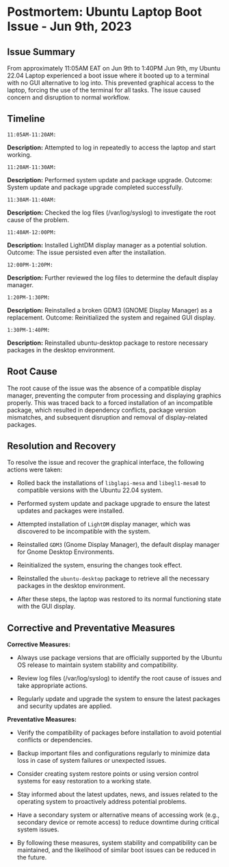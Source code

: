 # Postmortem: Ubuntu Laptop Boot Issue - Jun 9th, 2023

## Issue Summary

From approximately 11:05AM EAT on Jun 9th to 1:40PM Jun 9th, my Ubuntu 22.04 Laptop experienced a boot issue where it booted up to a terminal with no GUI alternative to log into. This prevented graphical access to the laptop, forcing the use of the terminal for all tasks. The issue caused concern and disruption to normal workflow.

## Timeline

`11:05AM-11:20AM:`

**Description:** Attempted to log in repeatedly to access the laptop and start working.

`11:20AM-11:30AM:`

**Description:** Performed system update and package upgrade.
Outcome: System update and package upgrade completed successfully.

`11:30AM-11:40AM:`

**Description:** Checked the log files (/var/log/syslog) to investigate the root cause of the problem.

`11:40AM-12:00PM:`

**Description:** Installed LightDM display manager as a potential solution.
Outcome: The issue persisted even after the installation.

`12:00PM-1:20PM:`

**Description:** Further reviewed the log files to determine the default display manager.

`1:20PM-1:30PM:`

**Description:** Reinstalled a broken GDM3 (GNOME Display Manager) as a replacement.
Outcome: Reinitialized the system and regained GUI display.

`1:30PM-1:40PM:`

**Description:** Reinstalled ubuntu-desktop package to restore necessary packages in the desktop environment.

## Root Cause

The root cause of the issue was the absence of a compatible display manager, preventing the computer from processing and displaying graphics properly. This was traced back to a forced installation of an incompatible package, which resulted in dependency conflicts, package version mismatches, and subsequent disruption and removal of display-related packages.


## Resolution and Recovery

To resolve the issue and recover the graphical interface, the following actions were taken:

* Rolled back the installations of `libglapi-mesa` and `libegl1-mesa0` to compatible versions with the Ubuntu 22.04 system.

* Performed system update and package upgrade to ensure the latest updates and packages were installed.

* Attempted installation of `LightDM` display manager, which was discovered to be incompatible with the system.

* Reinstalled `GDM3` (Gnome Display Manager), the default display manager for Gnome Desktop Environments.

* Reinitialized the system, ensuring the changes took effect.

* Reinstalled the `ubuntu-desktop` package to retrieve all the necessary packages in the desktop environment.

* After these steps, the laptop was restored to its normal functioning state with the GUI display.

## Corrective and Preventative Measures

**Corrective Measures:**

* Always use package versions that are officially supported by the Ubuntu OS release to maintain system stability and compatibility.

* Review log files (/var/log/syslog) to identify the root cause of issues and take appropriate actions.

* Regularly update and upgrade the system to ensure the latest packages and security updates are applied.

**Preventative Measures:**

* Verify the compatibility of packages before installation to avoid potential conflicts or dependencies.

* Backup important files and configurations regularly to minimize data loss in case of system failures or unexpected issues.

* Consider creating system restore points or using version control systems for easy restoration to a working state.

* Stay informed about the latest updates, news, and issues related to the operating system to proactively address potential problems.

* Have a secondary system or alternative means of accessing work (e.g., secondary device or remote access) to reduce downtime during critical system issues.

* By following these measures, system stability and compatibility can be maintained, and the likelihood of similar boot issues can be reduced in the future.